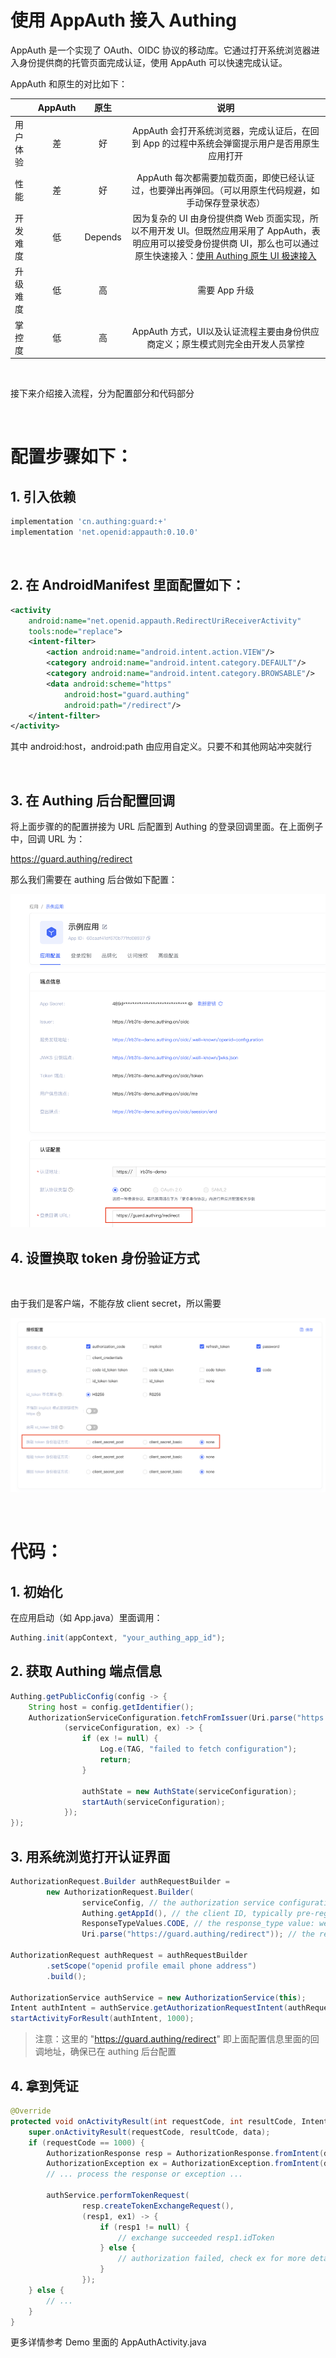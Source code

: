 # 使用 AppAuth 接入 Authing

AppAuth 是一个实现了 OAuth、OIDC 协议的移动库。它通过打开系统浏览器进入身份提供商的托管页面完成认证，使用 AppAuth 可以快速完成认证。

AppAuth 和原生的对比如下：

|                      | AppAuth | 原生 | 说明 |
| -------------------- |:--------:| :------:| :------:| 
| 用户体验     |    差    |  好   |    AppAuth 会打开系统浏览器，完成认证后，在回到 App 的过程中系统会弹窗提示用户是否用原生应用打开   |
|  性能     |    差    |   好   |    AppAuth 每次都需要加载页面，即使已经认证过，也要弹出再弹回。（可以用原生代码规避，如手动保存登录状态）   |
|  开发难度     |    低    |  Depends   |    因为复杂的 UI 由身份提供商 Web 页面实现，所以不用开发 UI。但既然应用采用了 AppAuth，表明应用可以接受身份提供商 UI，那么也可以通过原生快速接入：[使用 Authing 原生 UI 极速接入](./../start_with_authing.md)   |
|  升级难度     |    低    |  高   |    需要 App 升级   |
|  掌控度     |    低    |  高   |    AppAuth 方式，UI以及认证流程主要由身份供应商定义；原生模式则完全由开发人员掌控   |


<br>

接下来介绍接入流程，分为配置部分和代码部分

<br>

# 配置步骤如下：

## 1. 引入依赖

```groovy
implementation 'cn.authing:guard:+'
implementation 'net.openid:appauth:0.10.0'
```

<br>

## 2. 在 AndroidManifest 里面配置如下：

```xml
<activity
    android:name="net.openid.appauth.RedirectUriReceiverActivity"
    tools:node="replace">
    <intent-filter>
        <action android:name="android.intent.action.VIEW"/>
        <category android:name="android.intent.category.DEFAULT"/>
        <category android:name="android.intent.category.BROWSABLE"/>
        <data android:scheme="https"
            android:host="guard.authing"
            android:path="/redirect"/>
    </intent-filter>
</activity>
```

其中 android:host，android:path 由应用自定义。只要不和其他网站冲突就行

<br>

## 3. 在 Authing 后台配置回调

将上面步骤的的配置拼接为 URL 后配置到 Authing 的登录回调里面。在上面例子中，回调 URL 为：

https://guard.authing/redirect

那么我们需要在 authing 后台做如下配置：

![](./../images/appauth/set_login_callback.png)

## 4. 设置换取 token 身份验证方式

<br>

由于我们是客户端，不能存放 client secret，所以需要

![](./../images/appauth/disable_client_secret.png)

<br>

# 代码：

## 1. 初始化

在应用启动（如 App.java）里面调用：

```java
Authing.init(appContext, "your_authing_app_id");
```

## 2. 获取 Authing 端点信息

```java
Authing.getPublicConfig(config -> {
    String host = config.getIdentifier();
    AuthorizationServiceConfiguration.fetchFromIssuer(Uri.parse("https://" + host + ".authing.cn/oidc"),
            (serviceConfiguration, ex) -> {
                if (ex != null) {
                    Log.e(TAG, "failed to fetch configuration");
                    return;
                }

                authState = new AuthState(serviceConfiguration);
                startAuth(serviceConfiguration);
            });
});
```

## 3. 用系统浏览打开认证界面

```java
AuthorizationRequest.Builder authRequestBuilder =
        new AuthorizationRequest.Builder(
                serviceConfig, // the authorization service configuration
                Authing.getAppId(), // the client ID, typically pre-registered and static
                ResponseTypeValues.CODE, // the response_type value: we want a code
                Uri.parse("https://guard.authing/redirect")); // the redirect URI to which the auth response is sent

AuthorizationRequest authRequest = authRequestBuilder
        .setScope("openid profile email phone address")
        .build();

AuthorizationService authService = new AuthorizationService(this);
Intent authIntent = authService.getAuthorizationRequestIntent(authRequest);
startActivityForResult(authIntent, 1000);
```

>注意：这里的 "https://guard.authing/redirect" 即上面配置信息里面的回调地址，确保已在 authing 后台配置

## 4. 拿到凭证

```java
@Override
protected void onActivityResult(int requestCode, int resultCode, Intent data) {
    super.onActivityResult(requestCode, resultCode, data);
    if (requestCode == 1000) {
        AuthorizationResponse resp = AuthorizationResponse.fromIntent(data);
        AuthorizationException ex = AuthorizationException.fromIntent(data);
        // ... process the response or exception ...

        authService.performTokenRequest(
                resp.createTokenExchangeRequest(),
                (resp1, ex1) -> {
                    if (resp1 != null) {
                        // exchange succeeded resp1.idToken
                    } else {
                        // authorization failed, check ex for more details
                    }
                });
    } else {
        // ...
    }
}
```

更多详情参考 Demo 里面的 AppAuthActivity.java